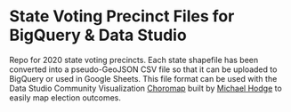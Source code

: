 # State Voting Precinct Files for BigQuery & Data Studio

Repo for 2020 state voting precincts.  Each state shapefile has been converted into a pseudo-GeoJSON CSV file so that it can be uploaded to BigQuery or used in Google Sheets. This file format can be used with the Data Studio Community Visualization [Choromap](https://datastudio.google.com/u/0/reporting/4617cbac-3514-4c8d-a999-a3cb6683e579/page/N9GUB) built by [Michael Hodge](https://github.com/datasciencecampus/community-visualizations/tree/main/choromap) to easily map election outcomes. 
